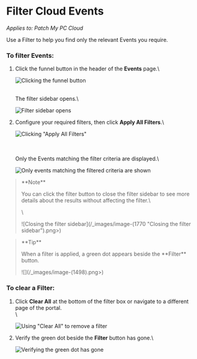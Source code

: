 # Filter Cloud Events

_Applies to: Patch My PC Cloud_

Use a Filter to help you find only the relevant Events you require.

### To filter Events:

1.  Click the funnel button in the header of the **Events** page.\\

    ![Clicking the funnel button](../../_images/image-\(1766\).png)

    \
    The filter sidebar opens.\\

    ![Filter sidebar opens](../../_images/image-\(1767\).png)
2.  Configure your required filters, then click **Apply All Filters**.\\

    ![Clicking "Apply All Filters"](../../_images/image-\(1768\).png)

    \
    \
    Only the Events matching the filter criteria are displayed.\\

    ![Only events matching the filtered criteria are shown](../../_images/image-\(1769\).png)

> \*\*Note\*\*
>
> You can click the filter button to close the filter sidebar to see more details about the results without affecting the filter.\\
>
> \\
>
> !\[Closing the filter sidebar]\(/\_images/image-(1770 "Closing the filter sidebar").png>)

> \*\*Tip\*\*
>
> When a filter is applied, a green dot appears beside the \*\*Filter\*\* button.
>
> !\[]\(/\_images/image-(1498).png>)

### To clear a Filter:

1.  Click **Clear All** at the bottom of the filter box or navigate to a different page of the portal.\
    \\

    ![Using "Clear All" to remove a filter](../../_images/image-\(1771\).png)
2.  Verify the green dot beside the **Filter** button has gone.\\

    ![Verifying the green dot has gone](../../_images/image-\(1500\).png)
